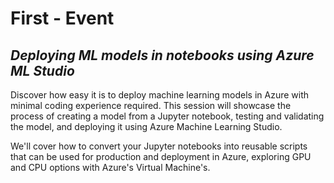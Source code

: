 # First - Event

## *Deploying ML models in notebooks using Azure ML Studio*

Discover how easy it is to deploy machine learning models in Azure with minimal coding experience required. This session will showcase the process of creating a model from a Jupyter notebook, testing and validating the model, and deploying it using Azure Machine Learning Studio. <br>

We'll cover how to convert your Jupyter notebooks into reusable scripts that can be used for production and deployment in Azure, exploring GPU and CPU options with Azure's Virtual Machine's.
